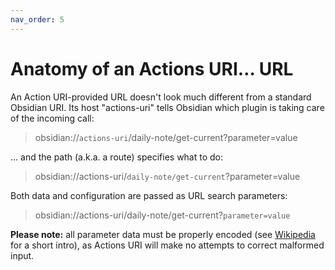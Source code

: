 ```yaml
---
nav_order: 5
---
```


# Anatomy of an Actions URI… URL

An Action URI-provided URL doesn't look much different from a standard Obsidian URI.  Its host "actions-uri" tells Obsidian which plugin is taking care of the incoming call:

> obsidian://`actions-uri`/daily-note/get-current?parameter=value

… and the path (a.k.a. a route) specifies what to do:

> obsidian://actions-uri/`daily-note/get-current`?parameter=value

Both data and configuration are passed as URL search parameters:

> obsidian://actions-uri/daily-note/get-current?`parameter=value`

**Please note:** all parameter data must be properly encoded (see [Wikipedia](https://en.wikipedia.org/wiki/Percent-encoding) for a short intro), as Actions URI will make no attempts to correct malformed input.

